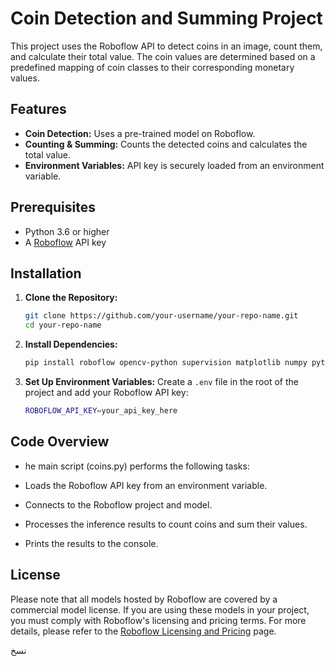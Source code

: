 # Coin Detection and Summing Project

This project uses the Roboflow API to detect coins in an image, count them, and calculate their total value. The coin values are determined based on a predefined mapping of coin classes to their corresponding monetary values.

## Features

- **Coin Detection:** Uses a pre-trained model on Roboflow.
- **Counting & Summing:** Counts the detected coins and calculates the total value.
- **Environment Variables:** API key is securely loaded from an environment variable.

## Prerequisites

- Python 3.6 or higher
- A [Roboflow](https://roboflow.com/) API key

## Installation

1. **Clone the Repository:**

   ```bash
   git clone https://github.com/your-username/your-repo-name.git
   cd your-repo-name
2. **Install Dependencies:**
   
   ```bash
   pip install roboflow opencv-python supervision matplotlib numpy python-dotenv
3. **Set Up Environment Variables:**
     Create a `.env` file in the root of the project and add your Roboflow API key:

   ```bash
   ROBOFLOW_API_KEY=your_api_key_here
## Code Overview
- he main script (coins.py) performs the following tasks:

- Loads the Roboflow API key from an environment variable.

- Connects to the Roboflow project and model.

- Processes the inference results to count coins and sum their values.

- Prints the results to the console.
## License
Please note that all models hosted by Roboflow are covered by a commercial model license. If you are using these models in your project, you must comply with Roboflow's licensing and pricing terms. For more details, please refer to the [Roboflow Licensing and Pricing](https://roboflow.com/pricing) page.

نسخ
